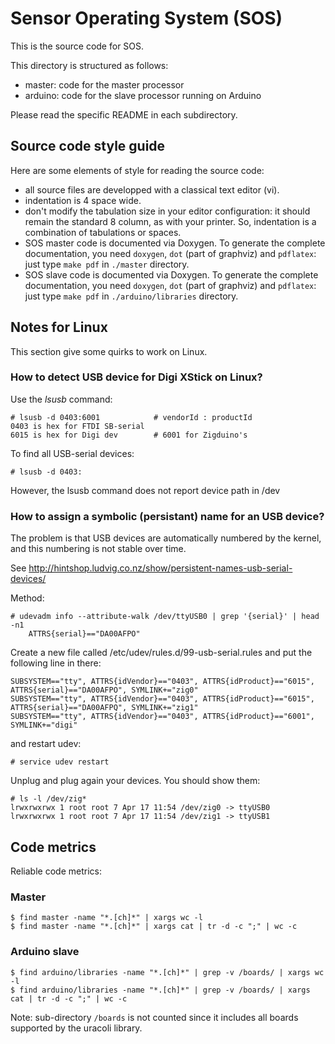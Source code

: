Sensor Operating System (SOS)
=============================

This is the source code for SOS.

This directory is structured as follows:

* master: code for the master processor
* arduino: code for the slave processor running on Arduino

Please read the specific README in each subdirectory.


Source code style guide
-----------------------

Here are some elements of style for reading the source code:
- all source files are developped with a classical text editor (vi).
- indentation is 4 space wide.
- don't modify the tabulation size in your editor configuration: it
    should remain the standard 8 column, as with your printer.
    So, indentation is a combination of tabulations or spaces.
- SOS master code is documented via Doxygen. To generate the complete
    documentation, you need `doxygen`, `dot` (part of graphviz) and
    `pdflatex`: just type `make pdf` in `./master` directory.
- SOS slave code is documented via Doxygen. To generate the complete
    documentation, you need `doxygen`, `dot` (part of graphviz) and
    `pdflatex`: just type `make pdf` in `./arduino/libraries` directory.


Notes for Linux
---------------

This section give some quirks to work on Linux.

### How to detect USB device for Digi XStick on Linux?

Use the *lsusb* command:

    # lsusb -d 0403:6001			# vendorId : productId
	0403 is hex for FTDI SB-serial
	6015 is hex for Digi dev 		# 6001 for Zigduino's

To find all USB-serial devices:

    # lsusb -d 0403:

However, the lsusb command does not report device path in /dev

### How to assign a symbolic (persistant) name for an USB device?

The problem is that USB devices are automatically numbered by the kernel, and this numbering is not stable over time.

See http://hintshop.ludvig.co.nz/show/persistent-names-usb-serial-devices/

Method:

    # udevadm info --attribute-walk /dev/ttyUSB0 | grep '{serial}' | head -n1
        ATTRS{serial}=="DA00AFPO"

Create a new file called /etc/udev/rules.d/99-usb-serial.rules and put
the following line in there:

    SUBSYSTEM=="tty", ATTRS{idVendor}=="0403", ATTRS{idProduct}=="6015", ATTRS{serial}=="DA00AFPO", SYMLINK+="zig0"
    SUBSYSTEM=="tty", ATTRS{idVendor}=="0403", ATTRS{idProduct}=="6015", ATTRS{serial}=="DA00AFPQ", SYMLINK+="zig1"
    SUBSYSTEM=="tty", ATTRS{idVendor}=="0403", ATTRS{idProduct}=="6001", SYMLINK+="digi"

and restart udev:

    # service udev restart

Unplug and plug again your devices. You should show them:

    # ls -l /dev/zig*
    lrwxrwxrwx 1 root root 7 Apr 17 11:54 /dev/zig0 -> ttyUSB0
    lrwxrwxrwx 1 root root 7 Apr 17 11:54 /dev/zig1 -> ttyUSB1


Code metrics
------------

Reliable code metrics:

### Master

    $ find master -name "*.[ch]*" | xargs wc -l
    $ find master -name "*.[ch]*" | xargs cat | tr -d -c ";" | wc -c

### Arduino slave

    $ find arduino/libraries -name "*.[ch]*" | grep -v /boards/ | xargs wc -l
    $ find arduino/libraries -name "*.[ch]*" | grep -v /boards/ | xargs cat | tr -d -c ";" | wc -c

Note: sub-directory `/boards` is not counted since it includes all boards
supported by the uracoli library.
